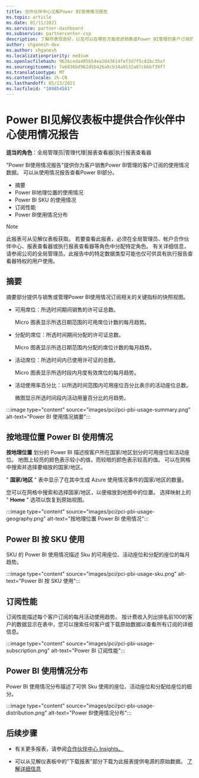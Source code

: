 ```yaml
---
title: 合作伙伴中心见解Power BI使用情况报告
ms.topic: article
ms.date: 01/11/2021
ms.service: partner-dashboard
ms.subservice: partnercenter-csp
description: 了解你表现良好，以及可以在哪些方面改进销售或Power BI管理的客户订阅的使用情况。
author: shganesh-dev
ms.author: shganesh
ms.localizationpriority: medium
ms.openlocfilehash: 9626ceda405b54ea2043814fef3d7f5c81bc35af
ms.sourcegitcommit: 7a6836bd962d5b426a8cb34a9132a87cbbbf39f7
ms.translationtype: MT
ms.contentlocale: zh-CN
ms.lasthandoff: 05/13/2021
ms.locfileid: "109854581"
---
```

# <a name="power-bi-usage-report-available-from-the-partner-center-insights-dashboard"></a>Power BI见解仪表板中提供合作伙伴中心使用情况报告

**适当的角色**：全局管理员|管理代理|报表查看器|执行报表查看器

"Power BI使用情况报告"提供你为客户销售Power BI管理的客户订阅的使用情况数据。 可以从使用情况报告查看Power BI部分。

- 摘要
- Power BI地理位置的使用情况
- Power BI SKU 的使用情况
- 订阅性能
- Power BI使用情况分布

 > [!NOTE]
 > 此报表可从见解仪表板获取。 若要查看此报表，必须在全局管理员、帐户合作伙伴中心、报表查看器或执行报表查看器等角色中分配特定角色。 有关详细信息，请参阅公司的全局管理员。此报告中的特定数据类型可能也仅可供具有执行报告查看器特权的用户使用。

## <a name="summary"></a>摘要

摘要部分提供与销售或管理Power BI使用情况订阅相关的关键指标的快照视图。 

- 可用席位：所选时间期间销售的许可证总数。

   Micro 图表显示所选日期范围的可用席位计数的每月趋势。

- 分配的席位：所选时间期间分配的许可证总数。

   Micro 图表显示所选日期范围内分配的席位计数的每月趋势。

- 活动席位：所选时间内已使用许可证的总数。 

   Micro 图表显示所选时段内月度有效席位的每月趋势。

- 活动使用率百分比：以所选时间范围内可用座位百分比表示的活动座位总数。 

   微图显示所选时间段内活动用量百分比的月趋势。

:::image type="content" source="images/pci/pci-pbi-usage-summary.png" alt-text="Power BI 使用情况摘要":::

## <a name="power-bi-usage-by-geography"></a>按地理位置 Power BI 使用情况

**按地理位置** 划分的 Power BI 描述按客户所在国家/地区划分的可用座位和活动座位。 地图上较亮的颜色表示较小的值，而较暗的颜色表示较高的值。 可以在网格中搜索并选择要缩放的国家/地区。

" **国家/地区** " 表中显示了在其中生成 Azure 使用情况事件的国家/地区的数量。

您可以在网格中搜索和选择国家/地区，以便缩放到地图中的位置。 选择映射上的 " **Home** " 选项以恢复到原始视图。

:::image type="content" source="images/pci/pci-pbi-usage-geography.png" alt-text="按地理位置 Power BI 使用情况":::

## <a name="power-bi-usage-by-sku"></a>Power BI 按 SKU 使用

SKU 的 Power BI 使用情况描述 Sku 的可用座位、活动座位和分配的座位的每月趋势。

:::image type="content" source="images/pci/pci-pbi-usage-sku.png" alt-text="Power BI 按 SKU 使用":::

## <a name="subscriptions-performance"></a>订阅性能

订阅性能描述每个客户订阅的每月活动使用趋势。 按计费收入列出排名前100的客户的数据显示在表中，您可以搜索任何客户或下载原始数据以查看所有订阅的详细信息。

:::image type="content" source="images/pci/pci-pbi-usage-subscription.png" alt-text="Power BI 订阅性能":::

## <a name="power-bi-usage-distribution"></a>Power BI 使用情况分布

Power BI 使用情况分布描述了可供 Sku 使用的座位、活动座位和分配给座位的细分。

:::image type="content" source="images/pci/pci-pbi-usage-distribution.png" alt-text="Power BI使用情况分布":::

## <a name="next-steps"></a>后续步骤

- 有关更多报表，请参阅[合作伙伴中心 Insights。](partner-center-insights.md)

- 可以从见解仪表板中的"下载报表"部分下载为此报表提供电源的原始数据。 [了解详细信息](pci-download-reports.md) 
